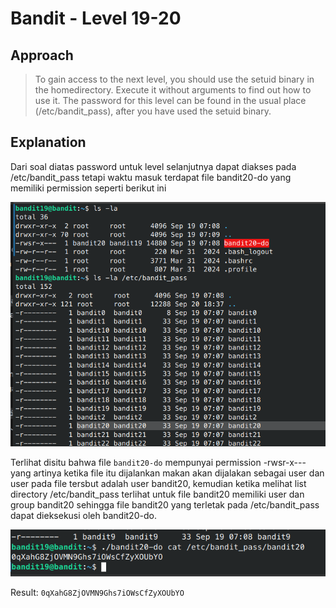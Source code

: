 # Bandit - Level 19-20

## Approach

> To gain access to the next level, you should use the setuid binary in the homedirectory. Execute it without arguments to find out how to use it. The password for this level can be found in the usual place (/etc/bandit_pass), after you have used the setuid binary.

## Explanation

Dari soal diatas password untuk level selanjutnya dapat diakses pada /etc/bandit_pass tetapi waktu masuk terdapat file bandit20-do yang memiliki permission seperti berikut ini

![!image](docs/image1.png)

Terlihat disitu bahwa file `bandit20-do` mempunyai permission -rwsr-x--- yang artinya ketika file itu dijalankan makan akan dijalakan sebagai user dan user pada file tersbut adalah user bandit20, kemudian ketika melihat list directory /etc/bandit_pass terlihat untuk file bandit20 memiliki user dan group bandit20 sehingga file bandit20 yang terletak pada /etc/bandit_pass dapat dieksekusi oleh bandit20-do.

![!image](docs/image2.png)

Result: `0qXahG8ZjOVMN9Ghs7iOWsCfZyXOUbYO`
